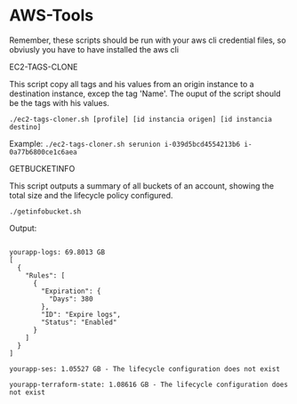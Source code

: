 # AWS-Tools

Remember, these scripts should be run with your aws cli credential files, so obviusly you have to have installed the aws cli

EC2-TAGS-CLONE

This script copy all tags and his values from an origin instance to a destination instance, excep the tag 'Name'. The ouput of the script should be the tags with his values.

```./ec2-tags-cloner.sh [profile] [id instancia origen] [id instancia destino]```

Example: ```./ec2-tags-cloner.sh serunion i-039d5bcd4554213b6 i-0a77b6800ce1c6aea```


GETBUCKETINFO

This script outputs a summary of all buckets of an account, showing the total size and the lifecycle policy configured.

```./getinfobucket.sh```

Output:

```yourappelb-exported-logs: 0.00826002 GB - The lifecycle configuration does not exist

yourapp-logs: 69.8013 GB
[
  {
    "Rules": [
      {
        "Expiration": {
          "Days": 380
        },
        "ID": "Expire logs",
        "Status": "Enabled"
      }
    ]
  }
]

yourapp-ses: 1.05527 GB - The lifecycle configuration does not exist

yourapp-terraform-state: 1.08616 GB - The lifecycle configuration does not exist
